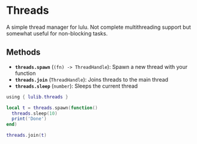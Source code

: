 # Threads

A simple thread manager for lulu. Not complete multithreading support but somewhat useful for non-blocking tasks.

## Methods

- **`threads.spawn`** (`(fn) -> ThreadHandle`): Spawn a new thread with your function
- **`threads.join`** (`ThreadHandle`): Joins threads to the main thread
- **`threads.sleep`** (`number`): Sleeps the current thread

```lua
using { lulib.threads }

local t = threads.spawn(function()
  threads.sleep(10)
  print('Done')
end)

threads.join(t)
```